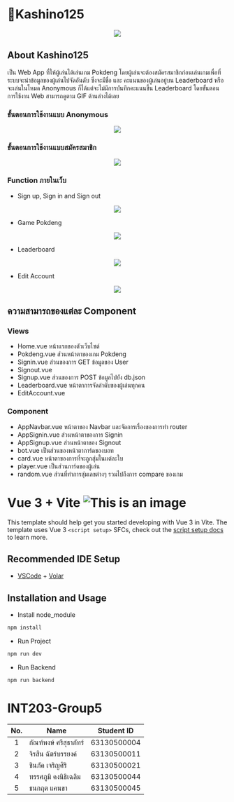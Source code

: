 # 🎰Kashino125
<p align="center">
 <img src="https://media3.giphy.com/media/H6nbCkEAauNjBzxxrJ/giphy.gif?cid=ecf05e47fkuqzbu9ziz7gds3j0qm3iocxcgwn1jboq3g8elk&rid=giphy.gif&ct=g" />
</p>

## About Kashino125
เป็น Web App ที่ให้ผู้เล่นได้เล่นเกม Pokdeng โดยผู้เล่นจะต้องสมัครสมาชิกก่อนเล่นเกมเพื่อที่ระบบจะนำข้อมูลของผู้เล่นไปจัดอันดับ ซึ่งจะมีชื่อ และ คะแนนของผู้เล่นอยู่บน Leaderboard หรือจะเล่นในโหมด Anonymous ก็ได้แต่จะไม่มีการบันทึกคะแนนขึ้น Leaderboard โดยขั้นตอนการใช้งาน Web สามารถดูตาม GIF ด้านล่างได้เลย

### ขั้นตอนการใช้งานแบบ Anonymous
<p align="center">
 <img src="https://user-images.githubusercontent.com/68856607/163741714-2e879096-1251-4c7a-bb95-3ff9d08d19bb.gif" />
</p>

### ขั้นตอนการใช้งานแบบสมัครสมาชิก
<p align="center">
 <img src="https://user-images.githubusercontent.com/68856607/163744510-a4605ad3-17a5-401c-8228-990cee875097.gif" />
</p>

### Function ภายในเว็บ
- Sign up, Sign in and Sign out 
<p align="center">
 <img src="https://user-images.githubusercontent.com/68856607/163744541-273d6a26-4586-41d1-897a-554ed45189cc.gif" />
</p>

- Game Pokdeng
<p align="center">
 <img src="https://user-images.githubusercontent.com/68856607/163744517-f539fe6f-af1e-4d10-bca4-df2d5dd261a3.gif" />
</p>

- Leaderboard
<p align="center">
 <img src="https://user-images.githubusercontent.com/68856607/163744555-d2ba81b1-c7e3-4d5c-aac5-46c2ac141bf9.gif" />
</p>

- Edit Account
<p align="center">
 <img src="https://user-images.githubusercontent.com/68856607/163744558-ba316d76-a7c2-463d-8906-c74bd0c819be.gif" />
</p>

## ความสามารถของแต่ละ Component
### Views
- Home.vue หน้าแรกของตัวเว็บไซต์
- Pokdeng.vue ส่วนหน้าตาของเกม Pokdeng 
- Signin.vue ส่วนของการ GET ข้อมูลของ User
- Signout.vue
- Signup.vue ส่วนของการ POST ข้อมูลไปยัง db.json
- Leaderboard.vue หน้าตาการจัดลำดับของผู้เล่นทุกคน
- EditAccount.vue 
### Component
- AppNavbar.vue หน้าตาของ Navbar และจัดการเรื่องของการทำ router 
- AppSignin.vue ส่วนหน้าตาของการ Signin
- AppSignup.vue ส่วนหน้าตาของ Signout
- bot.vue เป็นส่วนของหน้าตาการ์ดของบอท 
- card.vue หน้าตาของการที่จะถูกสุ่มในเเต่ละใบ
- player.vue เป็นส่วนการ์ดของผู้เล่น
- random.vue ส่วนที่ทำการสุ่มเลขต่างๆ รวมไปถึงการ compare ของเกม

# Vue 3 + Vite     ![This is an image](https://github.com/thanakritcankha/sec-1-group-5-kashino125/blob/main/public/favicon.ico)
This template should help get you started developing with Vue 3 in Vite. The template uses Vue 3 `<script setup>` SFCs, check out the [script setup docs](https://v3.vuejs.org/api/sfc-script-setup.html#sfc-script-setup) to learn more.

## Recommended IDE Setup

- [VSCode](https://code.visualstudio.com/) + [Volar](https://marketplace.visualstudio.com/items?itemName=johnsoncodehk.volar)

## Installation and Usage
- Install node_module
``` bash
npm install
```

- Run Project
``` sh
npm run dev 
```
- Run Backend
``` sh
npm run backend
```
 

# INT203-Group5

 | No. | Name              | Student ID   |
|:---:|-------------------|--------------|
|  1  |  กัณฑ์พงษ์ ศรีสุธาภัทร์   | 63130500004  |
|  2  | จิรสิน ฉัตร์บรรยงค์ | 63130500011  |
|  3  | ชินภัค เจริญศิริ | 63130500021 |
|  4  | ทรรศภูมิ คงนิธิเฉลิม  | 63130500044 |
|  5  |  ธนกฤต แคนขา  | 63130500045 |

